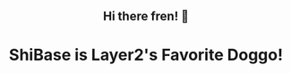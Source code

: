 <span align="center">

## Hi there fren! 👋



<span align="center">

<h1>ShiBase is Layer2's Favorite Doggo!</>



